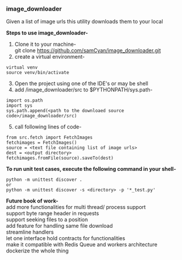 ### image_downloader  
Given a list of image urls this utility downloads them to your local  


**Steps to use image_downloader-**  
1. Clone it to your machine-  
    git clone https://github.com/samCyan/image_downloader.git  
2. create a virtual environment-  
```
virtual venv  
source venv/bin/activate  
```
3. Open the project using one of the IDE's or may be shell  
4. add <path to the downloaded source code>/image_downloader/src to $PYTHONPATH/sys.path-  
```
import os.path  
import sys  
sys.path.append(<path to the downloaed source code>/image_downloader/src)  
```
5. call following lines of code-  
```
from src.fetch import FetchImages   
fetchimages = FetchImages()  
source = <text file containing list of image urls>  
dest = <output directory>  
fetchimages.fromFile(source).saveTo(dest)  
```

**To run unit test cases, execute the following command in your shell-**  
```
python -m unittest discover .  
or  
python -m unittest discover -s <directory> -p '*_test.py'  
```

**Future book of work-**  
add more functionalities for multi thread/ process support  
    support byte range header in requests  
    support seeking files to a position  
add feature for handling same file download  
streamline handlers  
    let one interface hold contracts for functionalities  
make it compatible with Redis Queue and workers architecture  
dockerize the whole thing  

